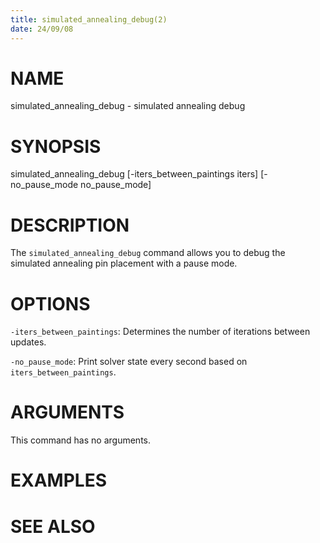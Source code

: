 ```yaml
---
title: simulated_annealing_debug(2)
date: 24/09/08
---
```


# NAME

simulated_annealing_debug - simulated annealing debug

# SYNOPSIS

simulated_annealing_debug
    [-iters_between_paintings iters]
    [-no_pause_mode no_pause_mode]


# DESCRIPTION

The `simulated_annealing_debug` command allows you to debug the simulated
annealing pin placement with a pause mode.

# OPTIONS

`-iters_between_paintings`:  Determines the number of iterations between updates.

`-no_pause_mode`:  Print solver state every second based on `iters_between_paintings`.

# ARGUMENTS

This command has no arguments.

# EXAMPLES

# SEE ALSO
